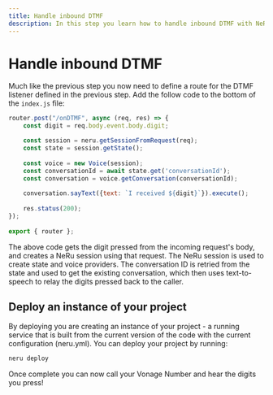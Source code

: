 ```yaml
---
title: Handle inbound DTMF
description: In this step you learn how to handle inbound DTMF with NeRu.
---
```


# Handle inbound DTMF

Much like the previous step you now need to define a route for the DTMF listener defined in the previous step. Add the follow code to the bottom of the `index.js` file:

```javascript
router.post("/onDTMF", async (req, res) => {
    const digit = req.body.event.body.digit;

    const session = neru.getSessionFromRequest(req);
    const state = session.getState();
    
    const voice = new Voice(session);
    const conversationId = await state.get('conversationId');
    const conversation = voice.getConversation(conversationId);
  
    conversation.sayText({text: `I received ${digit}`}).execute();
  
    res.status(200);
});
    
export { router };
```

The above code gets the digit pressed from the incoming request's body, and creates a NeRu session using that request. The NeRu session is used to create state and voice providers. The conversation ID is retried from the state and used to get the existing conversation, which then uses text-to-speech to relay the digits pressed back to the caller.

## Deploy an instance of your project

By deploying you are creating an instance of your project - a running service that is built from the current version of the code with the current configuration (neru.yml). You can deploy your project by running:

```sh
neru deploy
```

Once complete you can now call your Vonage Number and hear the digits you press!